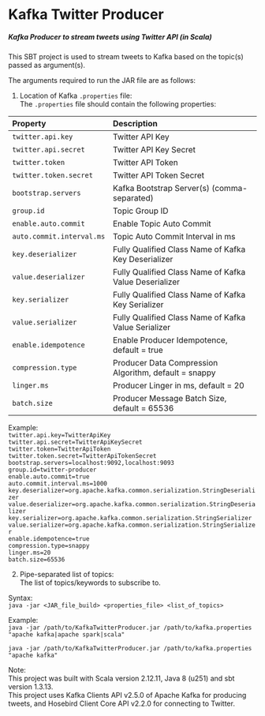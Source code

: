 # Kafka Twitter Producer  
##### Kafka Producer to stream tweets using Twitter API (in Scala)  
  
This SBT project is used to stream tweets to Kafka based on the topic(s) passed as argument(s).  
  
The arguments required to run the JAR file are as follows:  
1) Location of Kafka `.properties` file:  
The `.properties` file should contain the following properties:  
  
| Property                      | Description                                            |  
| :---------------------------- | :----------------------------------------------------- |  
| `twitter.api.key`             | Twitter API Key                                        |  
| `twitter.api.secret`          | Twitter API Key Secret                                 |  
| `twitter.token`               | Twitter API Token                                      |  
| `twitter.token.secret`        | Twitter API Token Secret                               |  
| `bootstrap.servers`           | Kafka Bootstrap Server(s) (comma-separated)            |  
| `group.id`                    | Topic Group ID                                         |  
| `enable.auto.commit`          | Enable Topic Auto Commit                               |  
| `auto.commit.interval.ms`     | Topic Auto Commit Interval in ms                       |  
| `key.deserializer`            | Fully Qualified Class Name of Kafka Key Deserializer   |  
| `value.deserializer`          | Fully Qualified Class Name of Kafka Value Deserializer |  
| `key.serializer`              | Fully Qualified Class Name of Kafka Key Serializer     |  
| `value.serializer`            | Fully Qualified Class Name of Kafka Value Serializer   |  
| `enable.idempotence`          | Enable Producer Idempotence, default = true            |  
| `compression.type`            | Producer Data Compression Algorithm, default = snappy  |  
| `linger.ms`                   | Producer Linger in ms, default = 20                    |  
| `batch.size`                  | Producer Message Batch Size, default = 65536           |  
  
Example:  
`twitter.api.key=TwitterApiKey`  
`twitter.api.secret=TwitterApiKeySecret`  
`twitter.token=TwitterApiToken`  
`twitter.token.secret=TwitterApiTokenSecret`  
`bootstrap.servers=localhost:9092,localhost:9093`  
`group.id=twitter-producer`  
`enable.auto.commit=true`  
`auto.commit.interval.ms=1000`  
`key.deserializer=org.apache.kafka.common.serialization.StringDeserializer`  
`value.deserializer=org.apache.kafka.common.serialization.StringDeserializer`  
`key.serializer=org.apache.kafka.common.serialization.StringSerializer`  
`value.serializer=org.apache.kafka.common.serialization.StringSerializer`  
`enable.idempotence=true`  
`compression.type=snappy`  
`linger.ms=20`  
`batch.size=65536`  
  
2) Pipe-separated list of topics:  
  The list of topics/keywords to subscribe to.  
  
Syntax:  
`java -jar <JAR_file_build> <properties_file> <list_of_topics>`  
  
Example:  
`java -jar /path/to/KafkaTwitterProducer.jar /path/to/kafka.properties "apache kafka|apache spark|scala"`  
  
`java -jar /path/to/KafkaTwitterProducer.jar /path/to/kafka.properties "apache kafka"`  
  
Note:  
This project was built with Scala version 2.12.11, Java 8 (u251) and sbt version 1.3.13.  
This project uses Kafka Clients API v2.5.0 of Apache Kafka for producing tweets, and Hosebird Client Core API v2.2.0 for connecting to Twitter.  
